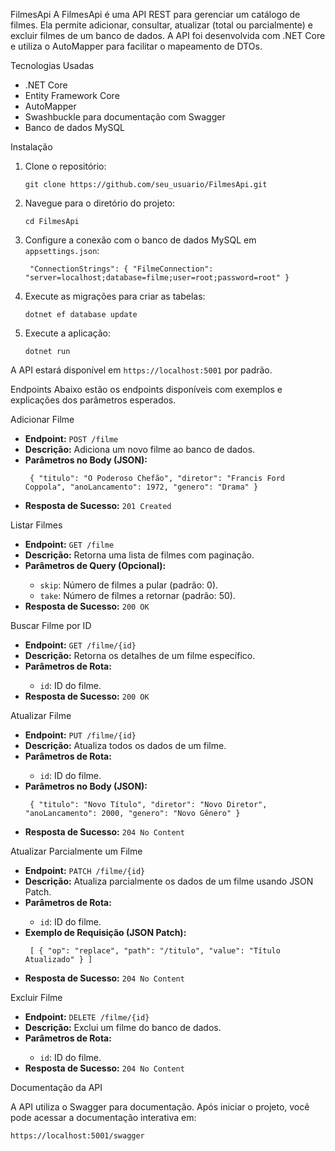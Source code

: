 FilmesApi
A FilmesApi é uma API REST para gerenciar um catálogo de filmes. Ela permite adicionar, consultar, atualizar (total ou parcialmente) e excluir filmes de um banco de dados. A API foi desenvolvida com .NET Core e utiliza o AutoMapper para facilitar o mapeamento de DTOs.

Tecnologias Usadas
<ul> <li>.NET Core</li> <li>Entity Framework Core</li> <li>AutoMapper</li> <li>Swashbuckle para documentação com Swagger</li> <li>Banco de dados MySQL</li> </ul>
Instalação
<ol> <li>Clone o repositório: <pre><code>git clone https://github.com/seu_usuario/FilmesApi.git</code></pre> </li> <li>Navegue para o diretório do projeto: <pre><code>cd FilmesApi</code></pre> </li> <li>Configure a conexão com o banco de dados MySQL em <code>appsettings.json</code>: <pre><code> "ConnectionStrings": { "FilmeConnection": "server=localhost;database=filme;user=root;password=root" } </code></pre> </li> <li>Execute as migrações para criar as tabelas: <pre><code>dotnet ef database update</code></pre> </li> <li>Execute a aplicação: <pre><code>dotnet run</code></pre> </li> </ol> <p>A API estará disponível em <code>https://localhost:5001</code> por padrão.</p>
Endpoints
Abaixo estão os endpoints disponíveis com exemplos e explicações dos parâmetros esperados.

Adicionar Filme
<ul> <li><strong>Endpoint:</strong> <code>POST /filme</code></li> <li><strong>Descrição:</strong> Adiciona um novo filme ao banco de dados.</li> <li><strong>Parâmetros no Body (JSON):</strong> <pre><code> { "titulo": "O Poderoso Chefão", "diretor": "Francis Ford Coppola", "anoLancamento": 1972, "genero": "Drama" } </code></pre> </li> <li><strong>Resposta de Sucesso:</strong> <code>201 Created</code></li> </ul>
Listar Filmes
<ul> <li><strong>Endpoint:</strong> <code>GET /filme</code></li> <li><strong>Descrição:</strong> Retorna uma lista de filmes com paginação.</li> <li><strong>Parâmetros de Query (Opcional):</strong></li> <ul> <li><code>skip</code>: Número de filmes a pular (padrão: 0).</li> <li><code>take</code>: Número de filmes a retornar (padrão: 50).</li> </ul> <li><strong>Resposta de Sucesso:</strong> <code>200 OK</code></li> </ul>
Buscar Filme por ID
<ul> <li><strong>Endpoint:</strong> <code>GET /filme/{id}</code></li> <li><strong>Descrição:</strong> Retorna os detalhes de um filme específico.</li> <li><strong>Parâmetros de Rota:</strong></li> <ul> <li><code>id</code>: ID do filme.</li> </ul> <li><strong>Resposta de Sucesso:</strong> <code>200 OK</code></li> </ul>
Atualizar Filme
<ul> <li><strong>Endpoint:</strong> <code>PUT /filme/{id}</code></li> <li><strong>Descrição:</strong> Atualiza todos os dados de um filme.</li> <li><strong>Parâmetros de Rota:</strong></li> <ul> <li><code>id</code>: ID do filme.</li> </ul> <li><strong>Parâmetros no Body (JSON):</strong> <pre><code> { "titulo": "Novo Título", "diretor": "Novo Diretor", "anoLancamento": 2000, "genero": "Novo Gênero" } </code></pre> </li> <li><strong>Resposta de Sucesso:</strong> <code>204 No Content</code></li> </ul>
Atualizar Parcialmente um Filme
<ul> <li><strong>Endpoint:</strong> <code>PATCH /filme/{id}</code></li> <li><strong>Descrição:</strong> Atualiza parcialmente os dados de um filme usando JSON Patch.</li> <li><strong>Parâmetros de Rota:</strong></li> <ul> <li><code>id</code>: ID do filme.</li> </ul> <li><strong>Exemplo de Requisição (JSON Patch):</strong> <pre><code> [ { "op": "replace", "path": "/titulo", "value": "Título Atualizado" } ] </code></pre> </li> <li><strong>Resposta de Sucesso:</strong> <code>204 No Content</code></li> </ul>
Excluir Filme
<ul> <li><strong>Endpoint:</strong> <code>DELETE /filme/{id}</code></li> <li><strong>Descrição:</strong> Exclui um filme do banco de dados.</li> <li><strong>Parâmetros de Rota:</strong></li> <ul> <li><code>id</code>: ID do filme.</li> </ul> <li><strong>Resposta de Sucesso:</strong> <code>204 No Content</code></li> </ul>
Documentação da API
<p>A API utiliza o Swagger para documentação. Após iniciar o projeto, você pode acessar a documentação interativa em:</p> <pre><code>https://localhost:5001/swagger</code></pre>
